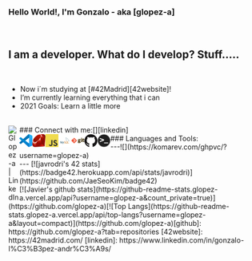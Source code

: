 ### Hello World!, I'm Gonzalo - aka [glopez-a] 
​
## I am a developer. What do I develop? Stuff.....
​
-  Now i´m studying at [#42Madrid][42website]!
-  I’m currently learning everything that i can
-  2021 Goals: Learn a little more 
<br />
​
### Connect with me:
​
[<img align="left" alt="Glopez-a | LinkedIn" width="22px" src="https://cdn.jsdelivr.net/npm/simple-icons@v3/icons/linkedin.svg" />][linkedin]
​
<br />
​
### Languages and Tools:
​
<img align="left" alt="Visual Studio Code" width="26px" src="https://raw.githubusercontent.com/github/explore/80688e429a7d4ef2fca1e82350fe8e3517d3494d/topics/visual-studio-code/visual-studio-code.png" />
<img align="left" alt="Ruby" width="26px" src="https://raw.githubusercontent.com/github/explore/80688e429a7d4ef2fca1e82350fe8e3517d3494d/topics/ruby/ruby.png" />
<img align="left" alt="Ruby" width="26px" src="https://raw.githubusercontent.com/github/explore/80688e429a7d4ef2fca1e82350fe8e3517d3494d/topics/javascript/javascript.png" />
<img align="left" alt="MySQL" width="26px" src="https://raw.githubusercontent.com/github/explore/80688e429a7d4ef2fca1e82350fe8e3517d3494d/topics/mysql/mysql.png" />
<img align="left" alt="Git" width="26px" src="https://raw.githubusercontent.com/github/explore/80688e429a7d4ef2fca1e82350fe8e3517d3494d/topics/git/git.png" />
<img align="left" alt="GitHub" width="26px" src="https://raw.githubusercontent.com/github/explore/78df643247d429f6cc873026c0622819ad797942/topics/github/github.png" />
<img align="left" alt="Terminal" width="26px" src="https://raw.githubusercontent.com/github/explore/80688e429a7d4ef2fca1e82350fe8e3517d3494d/topics/terminal/terminal.png" />
​
<br />
​
---
​
![](https://komarev.com/ghpvc/?username=glopez-a)
​
<br />
​
---
[![javrodri's 42 stats](https://badge42.herokuapp.com/api/stats/javrodri)](https://github.com/JaeSeoKim/badge42)
<br/>
[![Javier's github stats](https://github-readme-stats.glopez-a.vercel.app/api?username=glopez-a&count_private=true)](https://github.com/glopez-a)[![Top Langs](https://github-readme-stats.glopez-a.vercel.app/api/top-langs?username=glopez-a&layout=compact)](https://github.com/glopez-a)
​
[github]: https://github.com/glopez-a?tab=repositories
[42website]: https://42madrid.com/
[linkedin]: https://www.linkedin.com/in/gonzalo-l%C3%B3pez-andr%C3%A9s/
